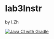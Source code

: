 # lab3Instr
by I.Zh


[![Java CI with Gradle](https://github.com/Eflarus/lab3Instr/actions/workflows/gradle.yml/badge.svg)](https://github.com/Eflarus/lab3Instr/actions/workflows/gradle.yml)
